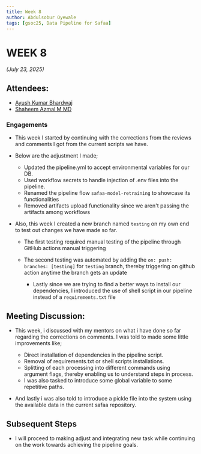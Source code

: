 ```yaml
---
title: Week 8
author: Abdulsobur Oyewale
tags: [gsoc25, Data Pipeline for Safaa]
---
```


<!--
SPDX-License-Identifier: CC-BY-SA-4.0

SPDX-FileCopyrightText: 2025 Abdulsobur Oyewale <oyewaleabdulsobur@gmail.com>
-->

# WEEK 8
*(July 23, 2025)*

## Attendees:
- [Ayush Kumar Bhardwaj](https://github.com/hastagAB)
- [Shaheem Azmal M MD](https://github.com/shaheemazmalmmd)

### Engagements
* This week I started by continuing with the corrections from the reviews and comments I got from the current scripts we have.
* Below are the adjustment I made;
  - Updated the pipeline.yml to accept environmental variables for our DB.
  - Used workflow secrets to handle injection of .env files into the pipeline.
  - Renamed the pipeline flow `safaa-model-retraining` to showcase its functionalities
  - Removed artifacts upload functionality since we aren't passing the artifacts among workflows

* Also, this week I created a new branch named `testing` on my own end to test out changes we have made so far.
  - The first testing required manual testing of the pipeline through GitHub actions manual triggering
  - The second testing was automated by adding the `on: push: branches: [testing]` for `testing` branch, thereby triggering on github action anytime the branch gets an update

    * Lastly since we are trying to find a better ways to install our dependencies, I introduced the use of shell script in our pipeline instead of a `requirements.txt` file


## Meeting Discussion:
* This week, i discussed with my mentors on what i have done so far regarding the corrections on comments. I was told to made some little improvements like;
  - Direct installation of dependencies in the pipeline script.
  - Removal of requirements.txt or shell scripts installations.
  - Splitting of each processing into different commands using argument flags, thereby enabling us to understand steps in process.
  - I was also tasked to introduce some global variable to some repetitive paths.

* And lastly i was also told to introduce a pickle file into the system using the available data in the current safaa repository.

## Subsequent Steps
* I will proceed to making adjust and integrating new task while continuing on the work towards achieving the pipeline goals.